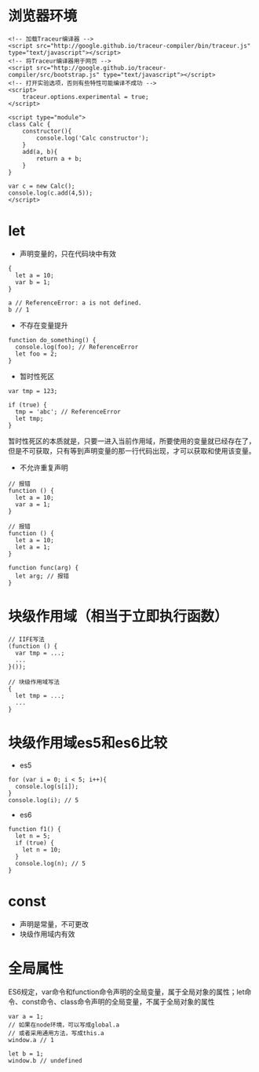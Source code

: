 # 浏览器环境

	<!-- 加载Traceur编译器 -->
	<script src="http://google.github.io/traceur-compiler/bin/traceur.js" type="text/javascript"></script>
	<!-- 将Traceur编译器用于网页 -->
	<script src="http://google.github.io/traceur-compiler/src/bootstrap.js" type="text/javascript"></script>
	<!-- 打开实验选项，否则有些特性可能编译不成功 -->
	<script>
        traceur.options.experimental = true;
	</script>
 
	<script type="module">
  	class Calc {
    	constructor(){
        	console.log('Calc constructor');
    	}
    	add(a, b){
      		return a + b;
    	}
    }
 
  	var c = new Calc();
  	console.log(c.add(4,5));
	</script>
	
# let

* 声明变量的，只在代码块中有效 

```
{
  let a = 10;
  var b = 1;
}

a // ReferenceError: a is not defined.
b // 1
```

* 不存在变量提升

```
function do_something() {
  console.log(foo); // ReferenceError
  let foo = 2;
}
```

* 暂时性死区

```
var tmp = 123;

if (true) {
  tmp = 'abc'; // ReferenceError
  let tmp;
}
```

暂时性死区的本质就是，只要一进入当前作用域，所要使用的变量就已经存在了，但是不可获取，只有等到声明变量的那一行代码出现，才可以获取和使用该变量。

* 不允许重复声明

```
// 报错
function () {
  let a = 10;
  var a = 1;
}

// 报错
function () {
  let a = 10;
  let a = 1;
}

function func(arg) {
  let arg; // 报错
}
```
# 块级作用域（相当于立即执行函数）

```
// IIFE写法
(function () {
  var tmp = ...;
  ...
}());

// 块级作用域写法
{
  let tmp = ...;
  ...
}
```

# 块级作用域es5和es6比较

* es5

```
for (var i = 0; i < 5; i++){
  console.log(s[i]);
}
console.log(i); // 5
```
* es6

```
function f1() {
  let n = 5;
  if (true) {
    let n = 10;
  }
  console.log(n); // 5
}
```

# const

* 声明是常量，不可更改
* 块级作用域内有效

# 全局属性

ES6规定，var命令和function命令声明的全局变量，属于全局对象的属性；let命令、const命令、class命令声明的全局变量，不属于全局对象的属性

```
var a = 1;
// 如果在node环境，可以写成global.a
// 或者采用通用方法，写成this.a
window.a // 1

let b = 1;
window.b // undefined
```


